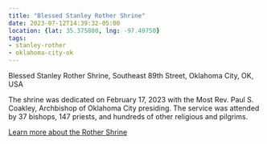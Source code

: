 ```yaml
---
title: "Blessed Stanley Rother Shrine"
date: 2023-07-12T14:39:32-05:00
location: {lat: 35.375800, lng: -97.49750}
tags:
- stanley-rother
- oklahoma-city-ok
---
```


Blessed Stanley Rother Shrine, Southeast 89th Street, Oklahoma City, OK, USA

The shrine was dedicated on February 17, 2023 with the Most Rev. Paul S. Coakley, Archbishop of Oklahoma City presiding. The service was attended by 37 bishops, 147 priests, and hundreds of other religious and pilgrims.

[Learn more about the Rother Shrine](https://www.rothershrine.org/)

